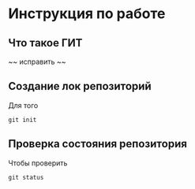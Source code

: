 # **Инструкция по работе**

## Что такое ГИТ ##

~~ исправить ~~

## Создание лок репозиторий ##

Для того 

    git init

## Проверка состояния репозитория ##

Чтобы проверить

    git status